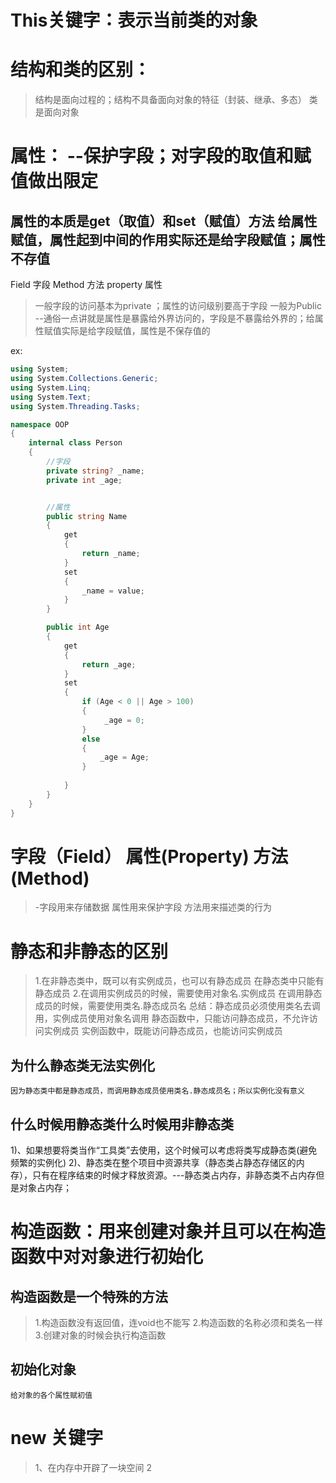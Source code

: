 # This关键字：表示当前类的对象
# 结构和类的区别：
>结构是面向过程的；结构不具备面向对象的特征（封装、继承、多态）
>类是面向对象

# 属性： --保护字段；对字段的取值和赋值做出限定
## 属性的本质是get（取值）和set（赋值）方法 给属性赋值，属性起到中间的作用实际还是给字段赋值；属性不存值
Field 字段
Method 方法
property 属性
>一般字段的访问基本为private ；属性的访问级别要高于字段 一般为Public    --通俗一点讲就是属性是暴露给外界访问的，字段是不暴露给外界的；给属性赋值实际是给字段赋值，属性是不保存值的

ex:
```c#
using System;
using System.Collections.Generic;
using System.Linq;
using System.Text;
using System.Threading.Tasks;

namespace OOP
{
    internal class Person
    {
        //字段
        private string? _name;
        private int _age;


        //属性
        public string Name
        {
            get
            {
                return _name; 
            }
            set 
            { 
                _name = value; 
            }
        }

        public int Age
        {
            get
            {
                return _age;
            }
            set
            {
                if (Age < 0 || Age > 100)
                {
                     _age = 0;
                }
                else
                {
                    _age = Age;
                }
                   
            }
        }
    }
}
```
# 字段（Field）  属性(Property)  方法(Method)
>-字段用来存储数据
>属性用来保护字段
>方法用来描述类的行为

# 静态和非静态的区别
>1.在非静态类中，既可以有实例成员，也可以有静态成员
>   在静态类中只能有静态成员
>2.在调用实例成员的时候，需要使用对象名.实例成员
>  在调用静态成员的时候，需要使用类名.静态成员名
>  总结：静态成员必须使用类名去调用，实例成员使用对象名调用
>  静态函数中，只能访问静态成员，不允许访问实例成员
>  实例函数中，既能访问静态成员，也能访问实例成员
## 为什么静态类无法实例化
~~~ 
因为静态类中都是静态成员，而调用静态成员使用类名.静态成员名；所以实例化没有意义
~~~

## 什么时候用静态类什么时候用非静态类
1)、如果想要将类当作“工具类”去使用，这个时候可以考虑将类写成静态类(避免频繁的实例化)
2)、静态类在整个项目中资源共享（静态类占静态存储区的内存），只有在程序结束的时候才释放资源。---静态类占内存，非静态类不占内存但是对象占内存；

# 构造函数：用来创建对象并且可以在构造函数中对对象进行初始化

## 构造函数是一个特殊的方法
>1.构造函数没有返回值，连void也不能写
>2.构造函数的名称必须和类名一样
>3.创建对象的时候会执行构造函数

## 初始化对象
~~~
给对象的各个属性赋初值
~~~

# new 关键字
>1、在内存中开辟了一块空间
>2